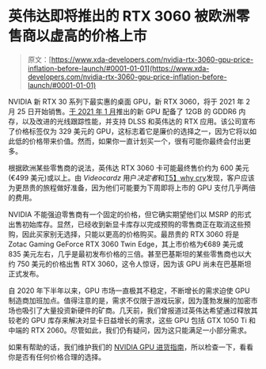 # 英伟达即将推出的 RTX 3060 被欧洲零售商以虚高的价格上市

> 原文：[https://www.xda-developers.com/nvidia-rtx-3060-gpu-price-inflation-before-launch/#0001-01-01](https://www.xda-developers.com/nvidia-rtx-3060-gpu-price-inflation-before-launch/#0001-01-01)

NVIDIA 新 RTX 30 系列下最实惠的桌面 GPU，新 RTX 3060，将于 2021 年 2 月 25 日开始销售。[于 2021 年 1 月](https://www.xda-developers.com/nvidia-geforce-rtx-3060-official/)推出的新 GPU 配备了 12GB 的 GDDR6 内存，以及改进的光线跟踪性能，并支持 DLSS 和英伟达的 RTX 应用。该公司宣布了价格标签仅为 329 美元的 GPU，这标志着它是廉价的选择之一，因为它将以如此低的价格带来价值。然而，如果你一直计划买一个，很有可能你最终会付出更多。

根据欧洲某些零售商的说法，英伟达 RTX 3060 卡可能最终售价约为 600 美元(€499 美元)或以上。由 *Videocardz* 用户*决定者*和[T5】why cry](https://videocardz.com/newz/retailers-already-increasing-pricing-on-geforce-rtx-3060-before-it-is-even-released)发现，客户应该为更昂贵的旅程做好准备，因为他们可能要为下周即将上市的 GPU 支付几乎两倍的费用。

NVIDIA 不能强迫零售商有一个固定的价格，但它确实期望他们以 MSRP 的形式出售初始库存。显然，已经收到新显卡库存以完成预购的零售商正在取消这些预购，因此买家别无选择，只能以更高的价格购买。最昂贵的 RTX 3060 将是 Zotac Gaming GeForce RTX 3060 Twin Edge，其上市价格为€689 美元或 835 美元左右，几乎是最初发布价格的三倍。甚至巴基斯坦的某些零售商也以大约 750 美元的价格出售 RTX 3060，这令人惊讶，因为该 GPU 尚未在巴基斯坦正式发布。

自 2020 年下半年以来，GPU 市场一直极其不稳定，不断增长的需求迫使 GPU 制造商加班加点。值得注意的是，需求不仅限于游戏玩家，因为蓬勃发展的加密市场也吸引了大量投资新硬件的矿商。几天前，我们曾报道过英伟达希望通过释放其较老的 GPU 库存来解决对显卡日益增长的需求，这些 GPU 包括 GTX 1050 Ti 和中端的 RTX 2060。尽管如此，我们仍有疑问，因为这只能满足一小部分需求。

如果有帮助的话，我们维护我们的 [NVIDIA GPU 进货指南](https://www.xda-developers.com/nvidia-geforce-rtx-3080-restocks/)，所以检查一下，看看你是否有任何价格合理的选择。